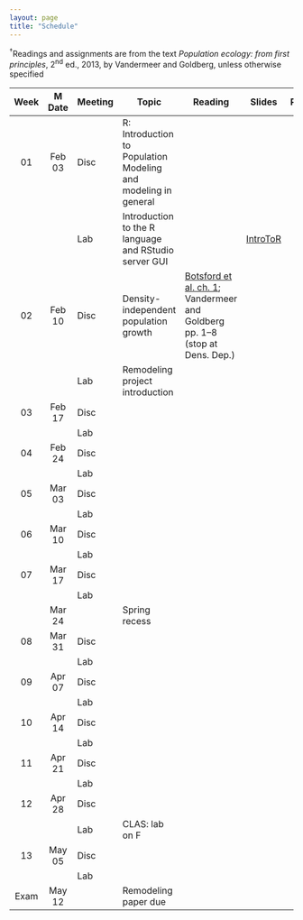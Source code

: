 ```yaml
---
layout: page
title: "Schedule"
---
```


<style>
.content {
  padding-top:    4rem;
  padding-bottom: 4rem;
}

@media (min-width: 48em) {
  .content {
​    max-width: 50rem;
​    margin-left: 16rem;
​    margin-right: 2rem;
  }
}

@media (min-width: 64em) {
  .content {
​    margin-left: 18rem;
​    margin-right: 4rem;
  }
}
</style>

<sup>&#8224;</sup>Readings and assignments are from the text *Population ecology: from first principles*, 2<sup>nd</sup> ed., 2013, by Vandermeer and Goldberg, unless otherwise specified

| Week | M Date | Meeting |     Topic                                                               | Reading                                                                                                                                                                                                                                               | Slides                                                                                                                                                                                                       | PSets                                                                                                             | Remodeling                                                               | Misc.                                                                                                                                                          |
|:----:|:------:|---------|-------------------------------------------------------------------------|-------------------------------------------------------------------------------------------------------------------------------------------------------------------------------------------------------------------------------------------------------|--------------------------------------------------------------------------------------------------------------------------------------------------------------------------------------------------------------|-------------------------------------------------------------------------------------------------------------------|--------------------------------------------------------------------------|----------------------------------------------------------------------------------------------------------------------------------------------------------------|
| 01   | Feb 03 |  Disc   | R: Introduction to Population Modeling and modeling in general          |                                                                                                                                                                                                                                                       |                                                                                                                                                                                                              |                                                                                                                   |                                                                          |                                                                                                                                                                |
|      |        |  Lab    | Introduction to the R language and RStudio server GUI                   |                                                                                                                                                                                                                                                       | [IntroToR](../Presentations/Labs/Lab01_IntroToR.html)                                                                                                                                                        |                                                                                                                   |                                                                          |                                                                                                                                                                |
| 02   | Feb 10 |  Disc   | Density-independent population growth                                   | [Botsford et al. ch. 1](../Misc/Readings/Botsford_Ch1.pdf); Vandermeer and Goldberg pp. 1–8 (stop at Dens. Dep.)                                                                                                                                      |                                                                                                                                                                                                              |                                                                                                                   |                                                                          |                                                                                                                                                                |
|      |        |  Lab    | Remodeling project introduction                                         |                                                                                                                                                                                                                                                       |                                                                                                                                                                                                              |                                                                                                                   | [LitSearch](../Assignments/RemodelingProject/RemodPt1_LitSearch.html)    |                                                                                                                                                                |
| 03   | Feb 17 |  Disc   |                                                                         |                                                                                                                                                                                                                                                       |                                                                                                                                                                                                              |                                                                                                                   |                                                                          |                                                                                                                                                                |
|      |        |  Lab    |                                                                         |                                                                                                                                                                                                                                                       |                                                                                                                                                                                                              |                                                                                                                   |                                                                          |                                                                                                                                                                |
| 04   | Feb 24 |  Disc   |                                                                         |                                                                                                                                                                                                                                                       |                                                                                                                                                                                                              |                                                                                                                   |                                                                          |                                                                                                                                                                |
|      |        |  Lab    |                                                                         |                                                                                                                                                                                                                                                       |                                                                                                                                                                                                              |                                                                                                                   |                                                                          |                                                                                                                                                                |
| 05   | Mar 03 |  Disc   |                                                                         |                                                                                                                                                                                                                                                       |                                                                                                                                                                                                              |                                                                                                                   |                                                                          |                                                                                                                                                                |
|      |        |  Lab    |                                                                         |                                                                                                                                                                                                                                                       |                                                                                                                                                                                                              |                                                                                                                   |                                                                          |                                                                                                                                                                |
| 06   | Mar 10 |  Disc   |                                                                         |                                                                                                                                                                                                                                                       |                                                                                                                                                                                                              |                                                                                                                   |                                                                          |                                                                                                                                                                |
|      |        |  Lab    |                                                                         |                                                                                                                                                                                                                                                       |                                                                                                                                                                                                              |                                                                                                                   |                                                                          |                                                                                                                                                                |
| 07   | Mar 17 |  Disc   |                                                                         |                                                                                                                                                                                                                                                       |                                                                                                                                                                                                              |                                                                                                                   |                                                                          |                                                                                                                                                                |
|      |        |  Lab    |                                                                         |                                                                                                                                                                                                                                                       |                                                                                                                                                                                                              |                                                                                                                   |                                                                          |                                                                                                                                                                |
|      | Mar 24 |         | Spring recess                                                           |                                                                                                                                                                                                                                                       |                                                                                                                                                                                                              |                                                                                                                   |                                                                          |                                                                                                                                                                |
| 08   | Mar 31 |  Disc   |                                                                         |                                                                                                                                                                                                                                                       |                                                                                                                                                                                                              |                                                                                                                   |                                                                          |                                                                                                                                                                |
|      |        |  Lab    |                                                                         |                                                                                                                                                                                                                                                       |                                                                                                                                                                                                              |                                                                                                                   |                                                                          |                                                                                                                                                                |
| 09   | Apr 07 |  Disc   |                                                                         |                                                                                                                                                                                                                                                       |                                                                                                                                                                                                              |                                                                                                                   |                                                                          |                                                                                                                                                                |
|      |        |  Lab    |                                                                         |                                                                                                                                                                                                                                                       |                                                                                                                                                                                                              |                                                                                                                   |                                                                          |                                                                                                                                                                |
| 10   | Apr 14 |  Disc   |                                                                         |                                                                                                                                                                                                                                                       |                                                                                                                                                                                                              |                                                                                                                   |                                                                          |                                                                                                                                                                |
|      |        |  Lab    |                                                                         |                                                                                                                                                                                                                                                       |                                                                                                                                                                                                              |                                                                                                                   |                                                                          |                                                                                                                                                                |
| 11   | Apr 21 |  Disc   |                                                                         |                                                                                                                                                                                                                                                       |                                                                                                                                                                                                              |                                                                                                                   |                                                                          |                                                                                                                                                                |
|      |        |  Lab    |                                                                         |                                                                                                                                                                                                                                                       |                                                                                                                                                                                                              |                                                                                                                   |                                                                          |                                                                                                                                                                |
| 12   | Apr 28 |  Disc   |                                                                         |                                                                                                                                                                                                                                                       |                                                                                                                                                                                                              |                                                                                                                   |                                                                          |                                                                                                                                                                |
|      |        |  Lab    | CLAS: lab on F                                                          |                                                                                                                                                                                                                                                       |                                                                                                                                                                                                              |                                                                                                                   |                                                                          |                                                                                                                                                                |
| 13   | May 05 |  Disc   |                                                                         |                                                                                                                                                                                                                                                       |                                                                                                                                                                                                              |                                                                                                                   |                                                                          |                                                                                                                                                                |
|      |        |  Lab    |                                                                         |                                                                                                                                                                                                                                                       |                                                                                                                                                                                                              |                                                                                                                   |                                                                          |                                                                                                                                                                |
| Exam | May 12 |         | Remodeling paper due                                                    |                                                                                                                                                                                                                                                       |                                                                                                                                                                                                              |                                                                                                                   |                                                                          |                                                                                                                                                                |
                                                                                                                                                               

<!--- This year
Classes are not held on Thursday, May 1 (in order to allow the whole community to participate).
Those Thursday classes will instead take place on Friday, May 2. Friday classes that week will not take place.

| Week | M Date | Meeting |     Topic                                                               | Reading                                                                                                                                                                                                                                               | Slides                                                                                                                                                                                                       | PSets                                                                                                             | Remodeling                                                               | Misc.                                                                                                                                                          |
|:----:|:------:|---------|-------------------------------------------------------------------------|-------------------------------------------------------------------------------------------------------------------------------------------------------------------------------------------------------------------------------------------------------|--------------------------------------------------------------------------------------------------------------------------------------------------------------------------------------------------------------|-------------------------------------------------------------------------------------------------------------------|--------------------------------------------------------------------------|----------------------------------------------------------------------------------------------------------------------------------------------------------------|
| 01   | Feb 03 |  Disc   | Introduction to Population Modeling and modeling                        |                                                                                                                                                                                                                                                       |                                                                                                                                                                                                              |                                                                                                                   |                                                                          |                                                                                                                                                                |
|      |        |  Lab    | Introduction to the R language and RStudio server GUI                   |                                                                                                                                                                                                                                                       |                                                                                                                                                                                                              |                                                                                                                   |                                                                          |                                                                                                                                                                |
| 02   | Feb 10 |  Disc   | [Density-independent population growth]                                 |                                                                                                                                                                                                                                                       |                                                                                                                                                                                                              |                                                                                                                   |                                                                          |                                                                                                                                                                |
|      |        |  Lab    | [Remodeling project introduction, recursive operations]                 |                                                                                                                                                                                                                                                       |                                                                                                                                                                                                              |                                                                                                                   |                                                                          |                                                                                                                                                                |
| 03   | Feb 17 |  Disc   | [Density-dependent population growth]                                   |                                                                                                                                                                                                                                                       |                                                                                                                                                                                                              |                                                                                                                   |                                                                          |                                                                                                                                                                |
|      |        |  Lab    | []                                                                      |                                                                                                                                                                                                                                                       |                                                                                                                                                                                                              |                                                                                                                   |                                                                          |                                                                                                                                                                |
| 04   | Feb 24 |  Disc   |                                                                         |                                                                                                                                                                                                                                                       |                                                                                                                                                                                                              |                                                                                                                   |                                                                          |                                                                                                                                                                |
|      |        |  Lab    |                                                                         |                                                                                                                                                                                                                                                       |                                                                                                                                                                                                              |                                                                                                                   |                                                                          |                                                                                                                                                                |
| 05   | Mar 03 |  Disc   |                                                                         |                                                                                                                                                                                                                                                       |                                                                                                                                                                                                              |                                                                                                                   |                                                                          |                                                                                                                                                                |
|      |        |  Lab    |[Remodeling project paper presentations]                                 |                                                                                                                                                                                                                                                       |                                                                                                                                                                                                              |                                                                                                                   |                                                                          |                                                                                                                                                                |
| 06   | Mar 10 |  Disc   |                                                                         |                                                                                                                                                                                                                                                       |                                                                                                                                                                                                              |                                                                                                                   |                                                                          |                                                                                                                                                                |
|      |        |  Lab    |                                                                         |                                                                                                                                                                                                                                                       |                                                                                                                                                                                                              |                                                                                                                   |                                                                          |                                                                                                                                                                |
| 07   | Mar 17 |  Disc   |                                                                         |                                                                                                                                                                                                                                                       |                                                                                                                                                                                                              |                                                                                                                   |                                                                          |                                                                                                                                                                |
|      |        |  Lab    | [Remodeling project methods presentations]                              |                                                                                                                                                                                                                                                       |                                                                                                                                                                                                              |                                                                                                                   |                                                                          |                                                                                                                                                                |
|      | Mar 24 |         | Spring recess                                                           |                                                                                                                                                                                                                                                       |                                                                                                                                                                                                              |                                                                                                                   |                                                                          |                                                                                                                                                                |
| 08   | Mar 31 |  Disc   |                                                                         |                                                                                                                                                                                                                                                       |                                                                                                                                                                                                              |                                                                                                                   |                                                                          |                                                                                                                                                                |
|      |        |  Lab    | [Remodeling project open lab]                                           |                                                                                                                                                                                                                                                       |                                                                                                                                                                                                              |                                                                                                                   |                                                                          |                                                                                                                                                                |
| 09   | Apr 07 |  Disc   |                                                                         |                                                                                                                                                                                                                                                       |                                                                                                                                                                                                              |                                                                                                                   |                                                                          |                                                                                                                                                                |
|      |        |  Lab    | [Remodeling project results presentations]                              |                                                                                                                                                                                                                                                       |                                                                                                                                                                                                              |                                                                                                                   |                                                                          |                                                                                                                                                                |
| 10   | Apr 14 |  Disc   |                                                                         |                                                                                                                                                                                                                                                       |                                                                                                                                                                                                              |                                                                                                                   |                                                                          |                                                                                                                                                                |
|      |        |  Lab    |                                                                         |                                                                                                                                                                                                                                                       |                                                                                                                                                                                                              |                                                                                                                   |                                                                          |                                                                                                                                                                |
| 11   | Apr 21 |  Disc   |                                                                         |                                                                                                                                                                                                                                                       |                                                                                                                                                                                                              |                                                                                                                   |                                                                          |                                                                                                                                                                |
|      |        |  Lab    | [Remodeling project open lab]                                           |                                                                                                                                                                                                                                                       |                                                                                                                                                                                                              |                                                                                                                   |                                                                          |                                                                                                                                                                |
| 12   | Apr 28 |  Disc   |                                                                         |                                                                                                                                                                                                                                                       |                                                                                                                                                                                                              |                                                                                                                   |                                                                          |                                                                                                                                                                |
|      |        |  Lab    | CLAS: lab on F, [Remodeling project open lab]                           |                                                                                                                                                                                                                                                       |                                                                                                                                                                                                              |                                                                                                                   |                                                                          |                                                                                                                                                                |
| 13   | May 05 |  Disc   |                                                                         |                                                                                                                                                                                                                                                       |                                                                                                                                                                                                              |                                                                                                                   |                                                                          |                                                                                                                                                                |
|      |        |  Lab    | [Final presentations]                                                   |                                                                                                                                                                                                                                                       |                                                                                                                                                                                                              |                                                                                                                   |                                                                          |                                                                                                                                                                |
| Exam | May 12 |         | Remodeling paper due                                                    |                                                                                                                                                                                                                                                       |                                                                                                                                                                                                              |                                                                                                                   |                                                                          |                                                                                                                                                                |
--->

<!--- Previous year
| Week | M Date | Meeting |     Topic                                                               | Reading                                                                                                                                                                                                                                               | Slides                                                                                                                                                                                                       | PSets                                                                                                             | Remodeling                                                               | Misc.                                                                                                                                                         |
|:----:|:------:|---------|-------------------------------------------------------------------------|-------------------------------------------------------------------------------------------------------------------------------------------------------------------------------------------------------------------------------------------------------|--------------------------------------------------------------------------------------------------------------------------------------------------------------------------------------------------------------|-------------------------------------------------------------------------------------------------------------------|--------------------------------------------------------------------------|---------------------------------------------------------------------------------------------------------------------------------------------------------------|
| 01   | Sep 04 |   Lab   |                                                                         |                                                                                                                                                                                                                                                       |                                                                                                                                                                                                              |                                                                                                                   |                                                                          |                                                                                                                                                               |
|      |        |  Disc   | Introduction to Ecological Modeling and modeling                        |                                                                                                                                                                                                                                                       |                                                                                                                                                                                                              |                                                                                                                   |                                                                          |                                                                                                                                                               |
| 02   | Sep 11 |   Lab   | Introduction to the R language and RStudio server GUI                   |                                                                                                                                                                                                                                                       | [IntroToR](../Presentations/Labs/Lab01_IntroToR.html)                                                                                                                                                        |                                                                                                                   |                                                                          |                                                                                                                                                               |
|      |        |  Disc   | Simple population growth: single species, implicit resources            | Berryman, ch. [1](../Misc/ReadingsBerryman_Ch1_1999.pdf), [2](../Misc/ReadingsBerryman_Ch2_1999.pdf), and [3](../Misc/ReadingsBerryman_Ch3_1999.pdf)                                                                                                  | [Simple population models](../Presentations/Discussions/Wk02Models-DensIndGrowth.html)                                                                                                                       | [PSet01](../Assignments/DiscussionPSets/PSet01_Notes.html), [key](../Assignments/DiscussionPSets/PSet01_Key.html) |                                                                          | [Quiz01](../Assignments/Quizzes/Quiz01_DensInd.html), [Rates of change notes](../Misc/Notes/Note1_RatesOfChange.pdf)                                          |
| 03   | Sep 18 |   Lab   | Remodeling project introduction, numerical solvers                      |                                                                                                                                                                                                                                                       |                                                                                                                                                                                                              |                                                                                                                   | [LitSearch](../Assignments/RemodelingProject/RemodPt1_LitSearch.html)    |                                                                                                                                                               |
|      |        |  Disc   | Simple population growth: single species, explicit resources            | [Stevens 5, 5.1, 5.2.1, 5.2.3., 5.3.1, 5.3.3. ](https://hankstevens.github.io/Primer-of-Ecology/DDgrowth.html), [Logistic growth notes](../Misc/Notes/Note2_UnitsLogisitc.pdf)                                                                        | [Simple population models](../Presentations/Discussions/Wk03_DensDep.html)                                                                                                                                   | [PSet02](../Assignments/DiscussionPSets/PSet02_Notes.html), [key](../Assignments/DiscussionPSets/PSet02_Key.html) |                                                                          | [Quiz02](../Assignments/Quizzes/Quiz02_DensDep.html), [Logistic eqn. notes](../Misc/Notes/Note2_UnitsLogisitc.pdf)                                            |
| 04   | Sep 25 |   Lab   | Equilibrium, stability, and loops                                       |                                                                                                                                                                                                                                                       |                                                                                                                                                                                                              |                                                                                                                   | [PaperPres](../Assignments/RemodelingProject/RemodPt2_ProposalPres.html) |                                                                                                                                                               |
|      |        |  Disc   | Dynamics                                                                | Vandermeer and Goldberg pp. 81–94 (stop at 2D)                                                                                                                                                                                                        | [Dynamics](../Presentations/Discussions/Wk04_Dynamics.html)                                                                                                                                                  | [PSet03](../Assignments/DiscussionPSets/PSet03_Notes.html), [key](../Assignments/DiscussionPSets/PSet03_Key.html) |                                                                          | [Quiz03](../Assignments/Quizzes/Quiz03_Dynamics.html)                                                                                                         |
| 05   | Oct 02 |   Lab   | 2D stability and bifurcations                                           |                                                                                                                                                                                                                                                       |                                                                                                                                                                                                              |                                                                                                                   | [MethPres](../Assignments/RemodelingProject/RemodPt3_MethodsPres.html)   |                                                                                                                                                               |
|      |        |  Disc   | Predator-prey, pt. 1                                                    | Vandermeer and Goldberg pp. 152–166                                                                                                                                                                                                                   | [Pred-prey & 2-species](../Presentations/Discussions/Wk05_PredatorPrey.html)                                                                                                                                 | [PSet04](../Assignments/DiscussionPSets/PSet04_Notes.html), [key](../Assignments/DiscussionPSets/PSet04_Key.html) |                                                                          | [Quiz04](../Assignments/Quizzes/Quiz04_PredPrey.html)                                                                                                         |
| 06   | Oct 09 |   Lab   | No lab (fall break)                                                     |                                                                                                                                                                                                                                                       |                                                                                                                                                                                                              |                                                                                                                   |                                                                          |                                                                                                                                                               |
|      |        |  Disc   | Predator-prey, pt. 2                                                    |                                                                                                                                                                                                                                                       |                                                                                                                                                                                                              |                                                                                                                   |                                                                          |                                                                                                                                                               |
| 07   | Oct 16 |   Lab   |                                                                         |                                                                                                                                                                                                                                                       |                                                                                                                                                                                                              |                                                                                                                   |                                                                          | [Type II functional response notes](../Misc/Notes/Note3_FunRespDerivation.pdf)                                                                                |
|      |        |  Disc   | Predator-prey, pt. 3; mutualism                                         | Vandermeer and Goldberg pp. 166–176 (T), Ch. 9 (R)                                                                                                                                                                                                    |                                                                                                                                                                                                              | [PSet05](../Assignments/DiscussionPSets/PSet05_Notes.html), [key](../Assignments/DiscussionPSets/PSet05_Key.html) |                                                                          | [Rosenzweig-MacArthur notes](../Misc/Notes/Note4_RosenMacArthurIsoclines.pdf), [Quiz05](../Assignments/Quizzes/Quiz05_PredPrey_II.html)                       |
| 08   | Oct 23 |   Lab   | Rosenzweig-MacArthur nullclines, simulation in R w/prof. Aaron          |                                                                                                                                                                                                                                                       | [Simulation pseudocode, pg. 4](https://cs.colby.edu/courses/F23/cs346/Lectures/cs346f23_092823_web.pdf), [LV simulations, pgs. 6–9](https://cs.colby.edu/courses/F23/cs346/Lectures/cs346f23_100523_web.pdf) |                                                                                                                   |                                                                          | [Lab code](../Assignments/Lab/Lab06RM.html)                                                                                                                   |
|      |        |  Disc   | Mutualism, continued                                                    | Ch. 9                                                                                                                                                                                                                                                 |                                                                                                                                                                                                              | [PSet06](../Assignments/DiscussionPSets/PSet06_Notes.html), [key](../Assignments/DiscussionPSets/PSet06_Key.html) |                                                                          | [Quiz06](../Assignments/Quizzes/Quiz06_Mut.html)                                                                                                              |
| 09   | Oct 30 |   Lab   | Rosenzweig-MacArthur bifurcation plots                                  |                                                                                                                                                                                                                                                       |                                                                                                                                                                                                              |                                                                                                                   |                                                                          | [Lab code](../Assignments/Lab/Lab08RM.html)                                                                                                                   |
|      |        |  Disc   | Mutualism, competition                                                  | Vandermeer and Goldberg pp. 203–209                                                                                                                                                                                                                   |                                                                                                                                                                                                              | [PSet07](../Assignments/DiscussionPSets/PSet07_Notes.html), [key](../Assignments/DiscussionPSets/PSet07_Key.html) |                                                                          | [Quiz07](../Assignments/Quizzes/Quiz07_MutComp.html)                                                                                                          |
| 10   | Nov 06 |   Lab   | Remodeling minimal model presentation                                   |                                                                                                                                                                                                                                                       |                                                                                                                                                                                                              |                                                                                                                   | [MinModPres](../Assignments/RemodelingProject/RemodPt4_MinMod.html)      |                                                                                                                                                               |
|      |        |  Disc   | Competition                                                             | Ch. 8, [UGA competition notes](http://courses.ecology.uga.edu/ecol4000-fall2016/wp-content/uploads/sites/3/2016/09/Chapter-7-Resource-competition.pdf)                                                                                                |                                                                                                                                                                                                              | [PSet08](../Assignments/DiscussionPSets/PSet08_Notes.html), [key](../Assignments/DiscussionPSets/PSet08_Key.html) |                                                                          | [Quiz08](../Assignments/Quizzes/Quiz08_Comp.html)                                                                                                             |
| 11   | Nov 13 |   Lab   | Fitting models to data                                                  |                                                                                                                                                                                                                                                       |                                                                                                                                                                                                              |                                                                                                                   |                                                                          | [Lab activity](../Assignments/Lab/LabWk11_ModelFitting.html), [Lab code](../Assignments/Lab/LabWk11_Disease.html)                                             |
|      |        |  Disc   | Disease                                                                 | Ch. 7                                                                                                                                                                                                                                                 | [Disease](../Presentations/Discussions/Wk11_Disease.html)                                                                                                                                                    | [PSet09](../Assignments/DiscussionPSets/PSet09_Notes.html), [key](../Assignments/DiscussionPSets/PSet09_Key.html) |                                                                          | [Quiz09](../Assignments/Quizzes/Quiz09_Disease.html)                                                                                                          |
| 12   | Nov 20 |   Lab   | Remodeling project open lab                                             |                                                                                                                                                                                                                                                       |                                                                                                                                                                                                              |                                                                                                                   |                                                                          |                                                                                                                                                               |
|      |        |  Disc   | Structured population models                                            |                                                                                                                                                                                                                                                       |                                                                                                                                                                                                              |                                                                                                                   |                                                                          |                                                                                                                                                               |
| 13   | Nov 27 |   Lab   | Remodeling project open lab                                             |                                                                                                                                                                                                                                                       |                                                                                                                                                                                                              |                                                                                                                   |                                                                          |                                                                                                                                                               |
|      |        |  Disc   | Structured population models + philosophy                               | Ch. 2, pp. 30–45; G1: [link](https://www.journals.uchicago.edu/doi/full/10.1086/697508), G2: [link](https://www.journals.uchicago.edu/doi/full/10.1086/705991?journalCode=an), G3: [link](https://www.journals.uchicago.edu/doi/full/10.1086/717206)  |                                                                                                                                                                                                              |                                                                                                                   |                                                                          | [Quiz10](../Assignments/Quizzes/Quiz10_StructuredPops.html)                                                                                                   |
| 14   | Dec 04 |   Lab   | Remodeling project open lab                                             |                                                                                                                                                                                                                                                       |                                                                                                                                                                                                              |                                                                                                                   |                                                                          |                                                                                                                                                               |
|      |        |  Disc   | Remodeling results presentations                                        |                                                                                                                                                                                                                                                       |                                                                                                                                                                                                              |                                                                                                                   | [ResultsPres](../Assignments/RemodelingProject/RemodPt5_Results.html)    |                                                                                                                                                               |
| Exam | Dec 16 |         | Final exam block (6 PM)     

--->

<!--- Two previous years
| Week | M Date | Meeting |     Topic                                                               | Reading                                                                                                                                                                                                      | Slides                                                                                                                                                        | PSet Notes                                                                              | Assignments                                                                                                                                                            | Remodeling                                                                        | Misc.                                                                                                                                   |
|:----:|:------:|---------|-------------------------------------------------------------------------|--------------------------------------------------------------------------------------------------------------------------------------------------------------------------------------------------------------|---------------------------------------------------------------------------------------------------------------------------------------------------------------|-----------------------------------------------------------------------------------------|------------------------------------------------------------------------------------------------------------------------------------------------------------------------|-----------------------------------------------------------------------------------|-----------------------------------------------------------------------------------------------------------------------------------------|
| 01   | Sep 05 |   Lab   |                                                                         |                                                                                                                                                                                                              |                                                                                                                                                               |                                                                                         |                                                                                                                                                                        |                                                                                   |                                                                                                                                         |
|      |        |  Disc   | Introduction to modeling                                                |                                                                                                                                                                                                              |                                                                                                                                                               |                                                                                         |                                                                                                                                                                        |                                                                                   |                                                                                                                                         |
| 02   | Sep 12 |   Lab   | Introduction to the R language and RStudio server GUI                   |                                                                                                                                                                                                              | [IntroToR](../Presentations/Labs/Lab01_IntroToR.html)                                                                                                         |                                                                                         |                                                                                                                                                                        |                                                                                   |                                                                                                                                         |
|      |        |  Disc   | Density-independent change and discussion of theory in ecology          | 1–13, [Grainger et al.](https://www.journals.uchicago.edu/doi/full/10.1086/717206) (try to skim/read in < 1 hr)                                                                                              | [Models&DensInd](../Presentations/Discussions/Wk02Models-DensIndGrowth.html)                                                                                  | [Ch01p1PSetNotes](../Assignments/DiscussionPSets/Ch01p1_ProblemNotes.html)              | 1.1–1.7, [Key](../Assignments/DiscussionPSets/Ch01_DensInd_PSet_key.html)                                                                                              |                                                                                   | [Teus lec recording](https://colby.zoom.us/rec/share/m2MHpZLrgG2hEjuEH9N2sk1cLBWks-mKFivSPA0iHE6VySsQd7LjiFCzc58LBU6b.St5x3faNnUEtC-9n) |
| 03   | Sep 19 |   Lab   | No lab                                                                  |                                                                                                                                                                                                              |                                                                                                                                                               |                                                                                         |                                                                                                                                                                        |                                                                                   |                                                                                                                                         |
|      |        |  Disc   | Density dependent change                                                | 13–29 (skip 17–22 )                                                                                                                                                                                          | [Models&DensDep](../Presentations/Discussions/Wk03_DensDep.html)                                                                                              | [Ch01p2PSetNotes](../Assignments/DiscussionPSets/Ch01p2_ProblemNotes.html)              | 1.9–13, 1.16, 1.18                                                                                                                                                     |                                                                                   | [Logistic derivation with units](../Misc/LogisticUnits.pdf)                                                                             |
| 04   | Sep 26 |   Lab   | Numerically solving dynamic models                                      |                                                                                                                                                                                                              | [Programming populations](../Presentations/Labs/Lab02_ProgrammingR.html)                                                                                      |                                                                                         |                                                                                                                                                                        | [RemodProjLitSearch](../Assignments/RemodelingProject/RemodPt1_LitSearch.html)    |                                                                                                                                         |
|      |        |  Disc   | Dynamics                                                                | 81–97                                                                                                                                                                                                        | [Dynamics](../Presentations/Discussions/Wk04_Dynamics.html)                                                                                                   | [Ch04PSetNotes](../Assignments/DiscussionPSets/Ch04_ProblemNotes.html)                  | 4.1–5, 4.9                                                                                                                                                             |                                                                                   |                                                                                                                                         |
| 05   | Oct 03 |   Lab   | Phase planes                                                            |                                                                                                                                                                                                              |                                                                                                                                                               |                                                                                         |                                                                                                                                                                        | [RemodPropPres](../Assignments/RemodelingProject/RemodPt2_ProposalPres.html)      |                                                                                                                                         |
|      |        |  Disc   | Predator-prey, pt. I                                                    | 152–166                                                                                                                                                                                                      | [PredPrey](../Presentations/Discussions/Wk05_PredatorPrey.html)                                                                                               | [Ch06PSetNotes](../Assignments/DiscussionPSets/Ch06_ProblemNotes.html)                  | 6.3, 4, 7, 10, 12, 13                                                                                                                                                  |                                                                                   | [Type II derivation](../Misc/FunRespDerivation.pdf)                                                                                     |
| 06   | Oct 10 |   Lab   | Fall break                                                              |                                                                                                                                                                                                              |                                                                                                                                                               |                                                                                         |                                                                                                                                                                        |                                                                                   |                                                                                                                                         |
|      |        |  Disc   | Predator-prey, pt. II                                                   | 166–186                                                                                                                                                                                                      |                                                                                                                                                               |                                                                                         |                                                                                                                                                                        |                                                                                   |                                                                                                                                         |
| 07   | Oct 17 |   Lab   | Remodeling project proposal presentations                               |                                                                                                                                                                                                              |                                                                                                                                                               |                                                                                         |                                                                                                                                                                        |                                                                                   |                                                                                                                                         |
|      |        |  Disc   | Qualitative dynamics: bifurcations                                      | 116–125                                                                                                                                                                                                      |                                                                                                                                                               |                                                                                         |                                                                                                                                                                        |                                                                                   |                                                                                                                                         |
| 08   | Oct 24 |   Lab   | Remodeling methods presentations                                        |                                                                                                                                                                                                              |                                                                                                                                                               |                                                                                         |                                                                                                                                                                        | [MethodsPres](../Assignments/RemodelingProject/RemodPt3_MethodsPres.html)         |                                                                                                                                         |
|      |        |  Disc   | Competition                                                             | 198–212                                                                                                                                                                                                      |                                                                                                                                                               |                                                                                         |                                                                                                                                                                        |                                                                                   |                                                                                                                                         |
| 09   | Oct 31 |   Lab   | Parameter space exploration                                             |                                                                                                                                                                                                              |                                                                                                                                                               |                                                                                         |                                                                                                                                                                        |                                                                                   |                                                                                                                                         |
|      |        |  Disc   | Mutualism                                                               | 225–238                                                                                                                                                                                                      |                                                                                                                                                               |[Ch09PSetNotes](../Assignments/DiscussionPSets/Ch09_ProblemNotes.html)                   | See p-set notes                                                                                                                                                        |                                                                                   |                                                                                                                                         |
| 10   | Nov 07 |   Lab   | Fitting models to data                                                  |                                                                                                                                                                                                              |                                                                                                                                                               |                                                                                         |                                                                                                                                                                        |                                                                                   |                                                                                                                                         |
|      |        |  Disc   | Disease                                                                 | 187–197                                                                                                                                                                                                      | [Disease](../Presentations/Discussions/Wk10_Disease.html)                                                                                                     |                                                                                         | [Not-a-quiz](https://docs.google.com/document/d/1PZKLN-lRI9w98hqtaDKS5H8XOi4Stttirhqxd7EXfWs/edit?usp=sharing)                                                         |                                                                                   |                                                                                                                                         |
| 11   | Nov 14 |   Lab   | Remodeling preliminary results presentation                             |                                                                                                                                                                                                              |                                                                                                                                                               |                                                                                         |                                                                                                                                                                        | [MinModelPres](../Assignments/RemodelingProject/RemodPt4_MinimalModelPres.html)   |                                                                                                                                         |
|      |        |  Disc   | Structured populations                                                  | 30–39, 39–47 for Nov. 22                                                                                                                                                                                     |                                                                                                                                                               |                                                                                         |                                                                                                                                                                        |                                                                                   |                                                                                                                                         |
| 12   | Nov 21 |   Lab   | Open for remodeling project                                             |                                                                                                                                                                                                              |                                                                                                                                                               |                                                                                         |                                                                                                                                                                        |                                                                                   |                                                                                                                                         |
|      |        |  Disc   | Open for remodeling project                                             |                                                                                                                                                                                                              |                                                                                                                                                               |                                                                                         |                                                                                                                                                                        |                                                                                   |                                                                                                                                         |
| 13   | Nov 28 |   Lab   | Open for remodeling project                                             |                                                                                                                                                                                                              |                                                                                                                                                               |                                                                                         |                                                                                                                                                                        |                                                                                   |                                                                                                                                         |
|      |        |  Disc   | Philosophy and practice of modeling                                     | T: [Levins](https://www.jstor.org/stable/27836590), [Weisberg](https://link.springer.com/article/10.1007/s10539-006-9051-9); R: [Grainger et al.](https://www.journals.uchicago.edu/doi/full/10.1086/717206) |                                                                                                                                                               |                                                                                         |                                                                                                                                                                        |                                                                                   |                                                                                                                                         |
| 14   | Dec 05 |   Lab   | Open for remodeling project                                             |                                                                                                                                                                                                              |                                                                                                                                                               |                                                                                         |                                                                                                                                                                        |                                                                                   |                                                                                                                                         |
|      |        |  Disc   | Remodeling project presentations                                        |                                                                                                                                                                                                              |                                                                                                                                                               |                                                                                         |                                                                                                                                                                        | [ResultsPres](../Assignments/RemodelingProject/RemodPt5_Results.html)             |                                                                                                                                         |
| Exam | Dec 15 |         | Remodeling paper due at 9 AM                                            |                                                                                                                                                                                                              |                                                                                                                                                               |                                                                                         |                                                                                                                                                                        | [FinalPaper](../Assignments/RemodelingProject/RemodPt6_Paper.html)                |                                                                                                                                         |
--->